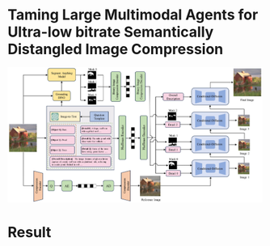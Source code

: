 # Taming Large Multimodal Agents for Ultra-low bitrate Semantically Distangled Image Compression



[![PDF Thumbnail](https://github.com/yang-xidian/SEDIC/blob/main/method.jpg)](https://github.com/yang-xidian/SEDIC/blob/main/method.pdf)

# Result


![]()
